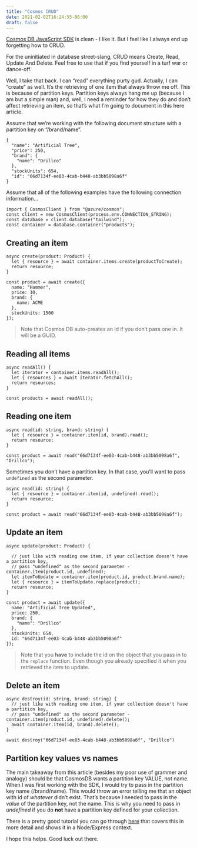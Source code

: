 ```yaml
---
title: "Cosmos CRUD"
date: 2021-02-02T16:24:55-06:00
draft: false
---
```


[Cosmos DB JavaScript SDK](https://docs.microsoft.com/azure/cosmos-db/sql-api-nodejs-application?WT.mc_id=personal-blog-buhollan) is clean - I like it. But I feel like I always end up forgetting how to CRUD.

For the uninitiated in database street-slang, CRUD means Create, Read, Update And Delete. Feel free to use that if you find yourself in a turf war or dance-off.

Well, I take that back. I can “read” everything purty gud. Actually, I can “create” as well. It’s the retrieving of one item that always throw me off. This is because of partition keys. Partition keys always hang me up (because I am but a simple man) and, well, I need a reminder for how they do and don’t affect retrieving an item, so that’s what I’m going to document in this here article.

Assume that we’re working with the following document structure with a partition key on “/brand/name”.

<div class="highlight">

    {
      "name": "Artificial Tree",
      "price": 250,
      "brand": {
        "name": "Drillco"
      },
      "stockUnits": 654,
      "id": "66d7134f-ee03-4cab-b448-ab3bb5098a6f"
    }

</div>

Assume that all of the following examples have the following connection information…

<div class="highlight">

    import { CosmosClient } from "@azure/cosmos";
    const client = new CosmosClient(process.env.CONNECTION_STRING);
    const database = client.database("tailwind");
    const container = database.container("products");

</div>

## Creating an item

<div class="highlight">

    async create(product: Product) {
      let { resource } = await container.items.create(productToCreate);
      return resource;
    }

    const product = await create({
      name: "Hammer",
      price: 10,
      brand: {
        name: ACME
      },
      stockUnits: 1500
    });

</div>

> Note that Cosmos DB auto-creates an id if you don’t pass one in. It will be a GUID.

## Reading all items

<div class="highlight">

    async readAll() {
      let iterator = container.items.readAll();
      let { resources } = await iterator.fetchAll();
      return resources;
    }

    const products = await readAll();

</div>

## Reading one item

<div class="highlight">

    async read(id: string, brand: string) {
      let { resource } = container.item(id, brand).read();
      return resource;
    }

    const product = await read("66d7134f-ee03-4cab-b448-ab3bb5098a6f", "Drillco");

</div>

Sometimes you don’t have a partition key. In that case, you’ll want to pass `undefined` as the second parameter.

<div class="highlight">

    async read(id: string) {
      let { resource } = container.item(id, undefined).read();
      return resource;
    }

    const product = await read("66d7134f-ee03-4cab-b448-ab3bb5098a6f");

</div>

## Update an item

<div class="highlight">

    async update(product: Product) {

      // just like with reading one item, if your collection doesn't have a partition key,
      // pass "undefined" as the second parameter - container.item(product.id, undefined);
      let itemToUpdate = container.item(product.id, product.brand.name);
      let { resource } = itemToUpdate.replace(product);
      return resource;
    }

    const product = await update({
      name: "Artificial Tree Updated",
      price: 250,
      brand: {
        "name": "Drillco"
      },
      stockUnits: 654,
      id: "66d7134f-ee03-4cab-b448-ab3bb5098a6f"
    });

</div>

> Note that you **have** to include the id on the object that you pass in to the `replace` function. Even though you already specified it when you retrieved the item to update.

## Delete an item

<div class="highlight">

    async destroy(id: string, brand: string) {
      // just like with reading one item, if your collection doesn't have a partition key,
      // pass "undefined" as the second parameter - container.item(product.id, undefined).delete();
      await container.item(id, brand).delete();
    }

    await destroy("66d7134f-ee03-4cab-b448-ab3bb5098a6f", "Drillco")

</div>

## Partition key values vs names

The main takeaway from this article (besides my poor use of grammer and analogy) should be that CosmosDB wants a partition key VALUE, not name. When I was first working with the SDK, I would try to pass in the partition key name (/brand/name). This would throw an error telling me that an object with id of _whatever_ didn’t exist. That’s because I needed to pass in the _value_ of the partition key, not the name. This is why you need to pass in _undefined_ if you do **not** have a partition key defined for your collection.

There is a pretty good tutorial you can go through [here](https://docs.microsoft.com/azure/cosmos-db/sql-api-nodejs-application?WT.mc_id=personal-blog-buhollan) that covers this in more detail and shows it in a Node/Express context.

I hope this helps. Good luck out there.